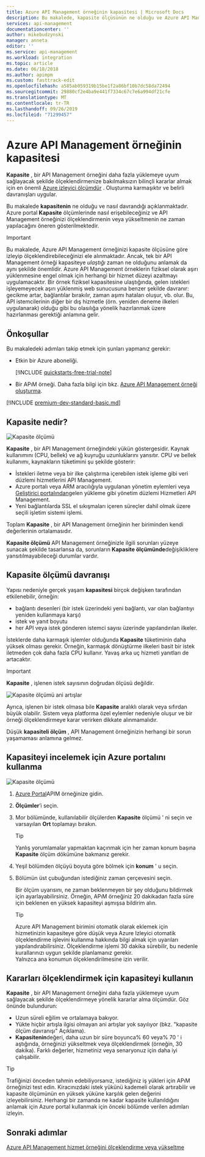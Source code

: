 ```yaml
---
title: Azure API Management örneğinin kapasitesi | Microsoft Docs
description: Bu makalede, kapasite ölçüsünün ne olduğu ve Azure API Management örneğinin ölçeklendirilmesine bakılmaksızın bilinçli kararlar alma açıklanmaktadır.
services: api-management
documentationcenter: ''
author: mikebudzynski
manager: anneta
editor: ''
ms.service: api-management
ms.workload: integration
ms.topic: article
ms.date: 06/18/2018
ms.author: apimpm
ms.custom: fasttrack-edit
ms.openlocfilehash: a585ab059319b15be1f2a86bf10b7dc58da72494
ms.sourcegitcommit: 29880cf2e4ba9e441f7334c67c7e6a994df21cfe
ms.translationtype: MT
ms.contentlocale: tr-TR
ms.lasthandoff: 09/26/2019
ms.locfileid: "71299457"
---
```

# <a name="capacity-of-an-azure-api-management-instance"></a>Azure API Management örneğinin kapasitesi

**Kapasite** , bir API Management örneğini daha fazla yüklemeye uyum sağlayacak şekilde ölçeklendirmenize bakılmaksızın bilinçli kararlar almak için en önemli [Azure izleyici ölçümdür](api-management-howto-use-azure-monitor.md#view-metrics-of-your-apis) . Oluşturma karmaşıktır ve belirli davranışları uygular.

Bu makalede **kapasitenin** ne olduğu ve nasıl davrandığı açıklanmaktadır. Azure portal **Kapasite** ölçümlerinde nasıl erişebileceğiniz ve API Management örneğinizi ölçeklendirmenin veya yükseltmenin ne zaman yapılacağını öneren gösterilmektedir.

> [!IMPORTANT]
> Bu makalede, Azure API Management örneğinizi kapasite ölçüsüne göre izleyip ölçeklendirebileceğinizi ele alınmaktadır. Ancak, tek bir API Management örneği kapasiteye *ulaştığı* zaman ne olduğunu anlamak da aynı şekilde önemlidir. Azure API Management örneklerin fiziksel olarak aşırı yüklenmesine engel olmak için herhangi bir hizmet düzeyi azaltmayı uygulamacaktır. Bir örnek fiziksel kapasitesine ulaştığında, gelen istekleri işleyemeyecek aşırı yüklenmiş web sunucusuna benzer şekilde davranır: gecikme artar, bağlantılar bırakılır, zaman aşımı hataları oluşur, vb. olur. Bu, API istemcilerinin diğer bir dış hizmetle (örn. yeniden deneme ilkeleri uygulanarak) olduğu gibi bu olasılığa yönelik hazırlanmak üzere hazırlanması gerektiği anlamına gelir.

## <a name="prerequisites"></a>Önkoşullar

Bu makaledeki adımları takip etmek için şunları yapmanız gerekir:

+ Etkin bir Azure aboneliği.

    [!INCLUDE [quickstarts-free-trial-note](../../includes/quickstarts-free-trial-note.md)]

+ Bir APıM örneği. Daha fazla bilgi için bkz. [Azure API Management örneği oluşturma](get-started-create-service-instance.md).

[!INCLUDE [premium-dev-standard-basic.md](../../includes/api-management-availability-premium-dev-standard-basic.md)]

## <a name="what-is-capacity"></a>Kapasite nedir?

![Kapasite ölçümü](./media/api-management-capacity/capacity-ingredients.png)

**Kapasite** , bir API Management örneğindeki yükün göstergesidir. Kaynak kullanımını (CPU, bellek) ve ağ kuyruğu uzunluklarını yansıtır. CPU ve bellek kullanımı, kaynakların tüketimini şu şekilde gösterir:

+ İstekleri iletme veya bir ilke çalıştırma içerebilen istek işleme gibi veri düzlemi hizmetlerini API Management.
+ Azure portalı veya ARM aracılığıyla uygulanan yönetim eylemleri veya [Geliştirici portalından](api-management-howto-developer-portal.md)gelen yükleme gibi yönetim düzlemi Hizmetleri API Management.
+ Yeni bağlantılarda SSL el sıkışmaları içeren süreçler dahil olmak üzere seçili işletim sistemi işlemi.

Toplam **Kapasite** , bir API Management örneğinin her biriminden kendi değerlerinin ortalamasıdır.

**Kapasite ölçümü** API Management örneğinizle ilgili sorunları yüzeye sunacak şekilde tasarlansa da, sorunların **Kapasite ölçümünde**değişikliklere yansıtılmayabileceği durumlar vardır.

## <a name="capacity-metric-behavior"></a>Kapasite ölçümü davranışı

Yapısı nedeniyle gerçek yaşam **kapasitesi** birçok değişken tarafından etkilenebilir, örneğin:

+ bağlantı desenleri (bir istek üzerindeki yeni bağlantı, var olan bağlantıyı yeniden kullanmaya karşı)
+ istek ve yanıt boyutu
+ her API veya istek gönderen istemci sayısı üzerinde yapılandırılan ilkeler.

İsteklerde daha karmaşık işlemler olduğunda **Kapasite** tüketiminin daha yüksek olması gerekir. Örneğin, karmaşık dönüştürme ilkeleri basit bir istek iletmeden çok daha fazla CPU kullanır. Yavaş arka uç hizmeti yanıtları de artacaktır.

> [!IMPORTANT]
> **Kapasite** , işlenen istek sayısının doğrudan ölçüsü değildir.

![Kapasite ölçümü ani artışlar](./media/api-management-capacity/capacity-spikes.png)

Ayrıca, işlenen bir istek olmasa bile **Kapasite** aralıklı olarak veya sıfırdan büyük olabilir. Sistem veya platforma özel eylemler nedeniyle oluşur ve bir örneği ölçeklendirmeye karar verirken dikkate alınmamalıdır.

Düşük **kapasiteli ölçüm** , API Management örneğinizin herhangi bir sorun yaşamaması anlamına gelmez.
  
## <a name="use-the-azure-portal-to-examine-capacity"></a>Kapasiteyi incelemek için Azure portalını kullanma
  
![Kapasite ölçümü](./media/api-management-capacity/capacity-metric.png)  

1. [Azure Portal](https://portal.azure.com/)APIM örneğinize gidin.
2. **Ölçümler**’i seçin.
3. Mor bölümünde, kullanılabilir ölçülerden **Kapasite** ölçümü ' ni seçin ve varsayılan **Ort** toplamayı bırakın.

    > [!TIP]
    > Yanlış yorumlamalar yapmaktan kaçınmak için her zaman konum başına **Kapasite** ölçüm dökümüne bakmanız gerekir.

4. Yeşil bölümden ölçüyü boyuta göre bölmek için **konum** ' u seçin.
5. Bölümün üst çubuğundan istediğiniz zaman çerçevesini seçin.

    Bir ölçüm uyarısını, ne zaman beklenmeyen bir şey olduğunu bildirmek için ayarlayabilirsiniz. Örneğin, APıM örneğiniz 20 dakikadan fazla süre için beklenen en yüksek kapasiteyi aşmışsa bildirim alın.

    >[!TIP]
    > Azure API Management birimini otomatik olarak eklemek için hizmetinizin kapasiteye göre düşük veya Azure Izleyici otomatik ölçeklendirme işlevini kullanma hakkında bilgi almak için uyarıları yapılandırabilirsiniz. Ölçeklendirme işlemi 30 dakika sürebilir, bu nedenle kurallarınızı uygun şekilde planlamanız gerekir.  
    > Yalnızca ana konumun ölçeklendirilmesine izin verilir.

## <a name="use-capacity-for-scaling-decisions"></a>Kararları ölçeklendirmek için kapasiteyi kullanın

**Kapasite** , bir API Management örneğini daha fazla yüklemeye uyum sağlayacak şekilde ölçeklendirmeye yönelik kararlar alma ölçümdür. Göz önünde bulundurun:

+ Uzun süreli eğilim ve ortalamaya bakıyor.
+ Yükte hiçbir artışla ilgisi olmayan ani artışlar yok sayılıyor (bkz. "kapasite ölçüm davranışı" Açıklama).
+ **Kapasitenin**değeri, daha uzun bir süre boyunca% 60 veya% 70 ' i aştığında, örneğinizi yükseltmek veya ölçeklendirmek (örneğin, 30 dakika). Farklı değerler, hizmetiniz veya senaryonuz için daha iyi çalışabilir.

>[!TIP]  
> Trafiğinizi önceden tahmin edebiliyorsanız, istediğiniz iş yükleri için APıM örneğinizi test edin. Kiracınızdaki istek yükünü kademeli olarak artırabilir ve kapasite ölçümünün en yüksek yüküne karşılık gelen değerini izleyebilirsiniz. Herhangi bir zamanda ne kadar kapasite kullanıldığını anlamak için Azure portal kullanmak için önceki bölümde verilen adımları izleyin.

## <a name="next-steps"></a>Sonraki adımlar

[Azure API Management hizmet örneğini ölçeklendirme veya yükseltme](upgrade-and-scale.md)